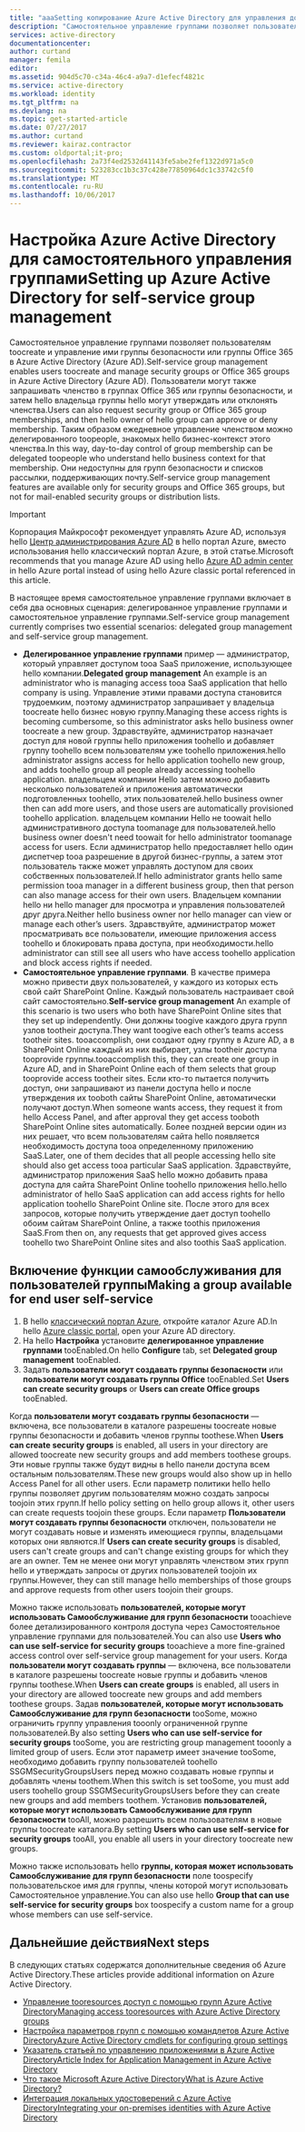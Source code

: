 ```yaml
---
title: "aaaSetting копирование Azure Active Directory для управления доступом приложения самообслуживания | Документы Microsoft"
description: "Самостоятельное управление группами позволяет пользователям toocreate и управление группами безопасности или групп Office 365 в Azure Active Directory и предложения пользователей hello вероятность toorequest группы безопасности или членства в группах Office 365"
services: active-directory
documentationcenter: 
author: curtand
manager: femila
editor: 
ms.assetid: 904d5c70-c34a-46c4-a9a7-d1efecf4821c
ms.service: active-directory
ms.workload: identity
ms.tgt_pltfrm: na
ms.devlang: na
ms.topic: get-started-article
ms.date: 07/27/2017
ms.author: curtand
ms.reviewer: kairaz.contractor
ms.custom: oldportal;it-pro;
ms.openlocfilehash: 2a73f4ed2532d41143fe5abe2fef1322d971a5c0
ms.sourcegitcommit: 523283cc1b3c37c428e77850964dc1c33742c5f0
ms.translationtype: MT
ms.contentlocale: ru-RU
ms.lasthandoff: 10/06/2017
---
```

# <a name="setting-up-azure-active-directory-for-self-service-group-management"></a><span data-ttu-id="5bc6c-103">Настройка Azure Active Directory для самостоятельного управления группами</span><span class="sxs-lookup"><span data-stu-id="5bc6c-103">Setting up Azure Active Directory for self-service group management</span></span>
<span data-ttu-id="5bc6c-104">Самостоятельное управление группами позволяет пользователям toocreate и управление ими группы безопасности или группы Office 365 в Azure Active Directory (Azure AD).</span><span class="sxs-lookup"><span data-stu-id="5bc6c-104">Self-service group management enables users toocreate and manage security groups or Office 365 groups in Azure Active Directory (Azure AD).</span></span> <span data-ttu-id="5bc6c-105">Пользователи могут также запрашивать членство в группах Office 365 или группы безопасности, и затем hello владельца группы hello могут утверждать или отклонять членства.</span><span class="sxs-lookup"><span data-stu-id="5bc6c-105">Users can also request security group or Office 365 group memberships, and then hello owner of hello group can approve or deny membership.</span></span> <span data-ttu-id="5bc6c-106">Таким образом ежедневное управление членством можно делегированного toopeople, знакомых hello бизнес-контекст этого членства.</span><span class="sxs-lookup"><span data-stu-id="5bc6c-106">In this way, day-to-day control of group membership can be delegated toopeople who understand hello business context for that membership.</span></span> <span data-ttu-id="5bc6c-107">Они недоступны для групп безопасности и списков рассылки, поддерживающих почту.</span><span class="sxs-lookup"><span data-stu-id="5bc6c-107">Self-service group management features are available only for security groups and Office 365 groups, but not for mail-enabled security groups or distribution lists.</span></span>

> [!IMPORTANT]
> <span data-ttu-id="5bc6c-108">Корпорация Майкрософт рекомендует управлять Azure AD, используя hello [Центр администрирования Azure AD](https://aad.portal.azure.com) в hello портал Azure, вместо использования hello классический портал Azure, в этой статье.</span><span class="sxs-lookup"><span data-stu-id="5bc6c-108">Microsoft recommends that you manage Azure AD using hello [Azure AD admin center](https://aad.portal.azure.com) in hello Azure portal instead of using hello Azure classic portal referenced in this article.</span></span>

<span data-ttu-id="5bc6c-109">В настоящее время самостоятельное управление группами включает в себя два основных сценария: делегированное управление группами и самостоятельное управление группами.</span><span class="sxs-lookup"><span data-stu-id="5bc6c-109">Self-service group management currently comprises two essential scenarios: delegated group management and self-service group management.</span></span>

* <span data-ttu-id="5bc6c-110">**Делегированное управление группами** пример — администратор, который управляет доступом tooa SaaS приложение, использующее hello компании.</span><span class="sxs-lookup"><span data-stu-id="5bc6c-110">**Delegated group management** An example is an administrator who is managing access tooa SaaS application that hello company is using.</span></span> <span data-ttu-id="5bc6c-111">Управление этими правами доступа становится трудоемким, поэтому администратор запрашивает у владельца toocreate hello бизнес новую группу.</span><span class="sxs-lookup"><span data-stu-id="5bc6c-111">Managing these access rights is becoming cumbersome, so this administrator asks hello business owner toocreate a new group.</span></span> <span data-ttu-id="5bc6c-112">Здравствуйте, администратор назначает доступ для новой группы hello приложения toohello и добавляет группу toohello всем пользователям уже toohello приложения.</span><span class="sxs-lookup"><span data-stu-id="5bc6c-112">hello administrator assigns access for hello application toohello new group, and adds toohello group all people already accessing toohello application.</span></span> <span data-ttu-id="5bc6c-113">владельцем компании Hello затем можно добавить несколько пользователей и приложения автоматически подготовленных toohello, этих пользователей.</span><span class="sxs-lookup"><span data-stu-id="5bc6c-113">hello business owner then can add more users, and those users are automatically provisioned toohello application.</span></span> <span data-ttu-id="5bc6c-114">владельцем компании Hello не toowait hello административного доступа toomanage для пользователей.</span><span class="sxs-lookup"><span data-stu-id="5bc6c-114">hello business owner doesn't need toowait for hello administrator toomanage access for users.</span></span> <span data-ttu-id="5bc6c-115">Если администратор hello предоставляет hello один диспетчер tooa разрешение в другой бизнес-группы, а затем этот пользователь также может управлять доступом для своих собственных пользователей.</span><span class="sxs-lookup"><span data-stu-id="5bc6c-115">If hello administrator grants hello same permission tooa manager in a different business group, then that person can also manage access for their own users.</span></span> <span data-ttu-id="5bc6c-116">Владельцем компании hello ни hello manager для просмотра и управления пользователей друг друга.</span><span class="sxs-lookup"><span data-stu-id="5bc6c-116">Neither hello business owner nor hello manager can view or manage each other’s users.</span></span> <span data-ttu-id="5bc6c-117">Здравствуйте, администратор может просматривать все пользователи, имеющие приложения access toohello и блокировать права доступа, при необходимости.</span><span class="sxs-lookup"><span data-stu-id="5bc6c-117">hello administrator can still see all users who have access toohello application and block access rights if needed.</span></span>
* <span data-ttu-id="5bc6c-118">**Самостоятельное управление группами**. В качестве примера можно привести двух пользователей, у каждого из которых есть свой сайт SharePoint Online. Каждый пользователь настраивает свой сайт самостоятельно.</span><span class="sxs-lookup"><span data-stu-id="5bc6c-118">**Self-service group management** An example of this scenario is two users who both have SharePoint Online sites that they set up independently.</span></span> <span data-ttu-id="5bc6c-119">Они должны toogive каждого друга групп узлов tootheir доступа.</span><span class="sxs-lookup"><span data-stu-id="5bc6c-119">They want toogive each other’s teams access tootheir sites.</span></span> <span data-ttu-id="5bc6c-120">tooaccomplish, они создают одну группу в Azure AD, а в SharePoint Online каждый из них выбирает, узлы tootheir доступа tooprovide группы.</span><span class="sxs-lookup"><span data-stu-id="5bc6c-120">tooaccomplish this, they can create one group in Azure AD, and in SharePoint Online each of them selects that group tooprovide access tootheir sites.</span></span> <span data-ttu-id="5bc6c-121">Если кто-то пытается получить доступ, они запрашивают из панели доступа hello и после утверждения их tooboth сайты SharePoint Online, автоматически получают доступ.</span><span class="sxs-lookup"><span data-stu-id="5bc6c-121">When someone wants access, they request it from hello Access Panel, and after approval they get access tooboth SharePoint Online sites automatically.</span></span> <span data-ttu-id="5bc6c-122">Более поздней версии один из них решает, что всем пользователям сайта hello появляется необходимость доступа tooa определенному приложению SaaS.</span><span class="sxs-lookup"><span data-stu-id="5bc6c-122">Later, one of them decides that all people accessing hello site should also get access tooa particular SaaS application.</span></span> <span data-ttu-id="5bc6c-123">Здравствуйте, администратор приложения SaaS hello можно добавить права доступа для сайта SharePoint Online toohello приложения hello.</span><span class="sxs-lookup"><span data-stu-id="5bc6c-123">hello administrator of hello SaaS application can add access rights for hello  application toohello SharePoint Online site.</span></span> <span data-ttu-id="5bc6c-124">После этого для всех запросов, которые получить утверждение дает доступ toohello обоим сайтам SharePoint Online, а также toothis приложения SaaS.</span><span class="sxs-lookup"><span data-stu-id="5bc6c-124">From then on, any requests that get approved gives access toohello two SharePoint Online sites and also toothis SaaS application.</span></span>

## <a name="making-a-group-available-for-end-user-self-service"></a><span data-ttu-id="5bc6c-125">Включение функции самообслуживания для пользователей группы</span><span class="sxs-lookup"><span data-stu-id="5bc6c-125">Making a group available for end user self-service</span></span>
1. <span data-ttu-id="5bc6c-126">В hello [классический портал Azure](https://manage.windowsazure.com), откройте каталог Azure AD.</span><span class="sxs-lookup"><span data-stu-id="5bc6c-126">In hello [Azure classic portal](https://manage.windowsazure.com), open your Azure AD directory.</span></span>
2. <span data-ttu-id="5bc6c-127">На hello **Настройка** установите **делегированное управление группами** tooEnabled.</span><span class="sxs-lookup"><span data-stu-id="5bc6c-127">On hello **Configure** tab, set **Delegated group management** tooEnabled.</span></span>
3. <span data-ttu-id="5bc6c-128">Задать **пользователи могут создавать группы безопасности** или **пользователи могут создавать группы Office** tooEnabled.</span><span class="sxs-lookup"><span data-stu-id="5bc6c-128">Set **Users can create security groups** or **Users can create Office groups** tooEnabled.</span></span>

<span data-ttu-id="5bc6c-129">Когда **пользователи могут создавать группы безопасности** — включена, все пользователи в каталоге разрешены toocreate новые группы безопасности и добавить членов группы toothese.</span><span class="sxs-lookup"><span data-stu-id="5bc6c-129">When **Users can create security groups** is enabled, all users in your directory are allowed toocreate new security groups and add members toothese groups.</span></span> <span data-ttu-id="5bc6c-130">Эти новые группы также будут видны в hello панели доступа всем остальным пользователям.</span><span class="sxs-lookup"><span data-stu-id="5bc6c-130">These new groups would also show up in hello Access Panel for all other users.</span></span> <span data-ttu-id="5bc6c-131">Если параметр политики hello hello группы позволяет другим пользователям можно создать запросы toojoin этих групп.</span><span class="sxs-lookup"><span data-stu-id="5bc6c-131">If hello policy setting on hello group allows it, other users can create requests toojoin these groups.</span></span> <span data-ttu-id="5bc6c-132">Если параметр **Пользователи могут создавать группы безопасности** отключен, пользователи не могут создавать новые и изменять имеющиеся группы, владельцами которых они являются.</span><span class="sxs-lookup"><span data-stu-id="5bc6c-132">If **Users can create security groups** is disabled, users can't create groups and can't change existing groups for which they are an owner.</span></span> <span data-ttu-id="5bc6c-133">Тем не менее они могут управлять членством этих групп hello и утверждать запросы от других пользователей toojoin их группы.</span><span class="sxs-lookup"><span data-stu-id="5bc6c-133">However, they can still manage hello memberships of those groups and approve requests from other users toojoin their groups.</span></span>

<span data-ttu-id="5bc6c-134">Можно также использовать **пользователей, которые могут использовать Самообслуживание для групп безопасности** tooachieve более детализированного контроля доступа через Самостоятельное управление группами для пользователей.</span><span class="sxs-lookup"><span data-stu-id="5bc6c-134">You can also use **Users who can use self-service for security groups** tooachieve a more fine-grained access control over self-service group management for your users.</span></span> <span data-ttu-id="5bc6c-135">Когда **пользователи могут создавать группы** — включена, все пользователи в каталоге разрешены toocreate новые группы и добавить членов группы toothese.</span><span class="sxs-lookup"><span data-stu-id="5bc6c-135">When **Users can create groups** is enabled, all users in your directory are allowed toocreate new groups and add members toothese groups.</span></span> <span data-ttu-id="5bc6c-136">Задав **пользователей, которые могут использовать Самообслуживание для групп безопасности** tooSome, можно ограничить группу управления tooonly ограниченной группе пользователей.</span><span class="sxs-lookup"><span data-stu-id="5bc6c-136">By also setting **Users who can use self-service for security groups** tooSome, you are restricting group management tooonly a limited group of users.</span></span> <span data-ttu-id="5bc6c-137">Если этот параметр имеет значение tooSome, необходимо добавить группу пользователей toohello SSGMSecurityGroupsUsers перед можно создавать новые группы и добавлять члены toothem.</span><span class="sxs-lookup"><span data-stu-id="5bc6c-137">When this switch is set tooSome, you must add users toohello group SSGMSecurityGroupsUsers before they can create new groups and add members toothem.</span></span> <span data-ttu-id="5bc6c-138">Установив **пользователей, которые могут использовать Самообслуживание для групп безопасности** tooAll, можно разрешить всем пользователям в новые группы toocreate каталога.</span><span class="sxs-lookup"><span data-stu-id="5bc6c-138">By setting **Users who can use self-service for security groups** tooAll, you enable all users in your directory toocreate new groups.</span></span>

<span data-ttu-id="5bc6c-139">Можно также использовать hello **группы, которая может использовать Самообслуживание для групп безопасности** поле toospecify пользовательское имя для группы, члены которой могут использовать Самостоятельное управление.</span><span class="sxs-lookup"><span data-stu-id="5bc6c-139">You can also use hello **Group that can use self-service for security groups** box toospecify a custom name for a group whose members can use self-service.</span></span>

## <a name="next-steps"></a><span data-ttu-id="5bc6c-140">Дальнейшие действия</span><span class="sxs-lookup"><span data-stu-id="5bc6c-140">Next steps</span></span>
<span data-ttu-id="5bc6c-141">В следующих статьях содержатся дополнительные сведения об Azure Active Directory.</span><span class="sxs-lookup"><span data-stu-id="5bc6c-141">These articles provide additional information on Azure Active Directory.</span></span>

* [<span data-ttu-id="5bc6c-142">Управление tooresources доступ с помощью групп Azure Active Directory</span><span class="sxs-lookup"><span data-stu-id="5bc6c-142">Managing access tooresources with Azure Active Directory groups</span></span>](active-directory-manage-groups.md)
* [<span data-ttu-id="5bc6c-143">Настройка параметров групп с помощью командлетов Azure Active Directory</span><span class="sxs-lookup"><span data-stu-id="5bc6c-143">Azure Active Directory cmdlets for configuring group settings</span></span>](active-directory-accessmanagement-groups-settings-cmdlets.md)
* [<span data-ttu-id="5bc6c-144">Указатель статьей по управлению приложениями в Azure Active Directory</span><span class="sxs-lookup"><span data-stu-id="5bc6c-144">Article Index for Application Management in Azure Active Directory</span></span>](active-directory-apps-index.md)
* [<span data-ttu-id="5bc6c-145">Что такое Microsoft Azure Active Directory</span><span class="sxs-lookup"><span data-stu-id="5bc6c-145">What is Azure Active Directory?</span></span>](active-directory-whatis.md)
* [<span data-ttu-id="5bc6c-146">Интеграция локальных удостоверений с Azure Active Directory</span><span class="sxs-lookup"><span data-stu-id="5bc6c-146">Integrating your on-premises identities with Azure Active Directory</span></span>](active-directory-aadconnect.md)
